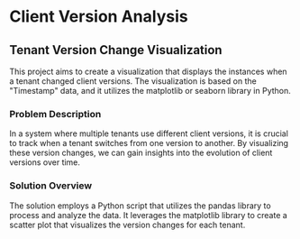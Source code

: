 # Client Version Analysis

## Tenant Version Change Visualization

This project aims to create a visualization that displays the instances when a tenant changed client versions. The visualization is based on the "Timestamp" data, and it utilizes the matplotlib or seaborn library in Python.

### Problem Description

In a system where multiple tenants use different client versions, it is crucial to track when a tenant switches from one version to another. By visualizing these version changes, we can gain insights into the evolution of client versions over time.

### Solution Overview

The solution employs a Python script that utilizes the pandas library to process and analyze the data. It leverages the matplotlib library to create a scatter plot that visualizes the version changes for each tenant.

